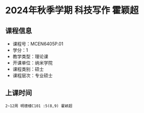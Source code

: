 # 2024年秋季学期 科技写作 霍颖超






## 课程信息

- 课程号：MCEN6405P.01
- 学分：1
- 教学类型：理论课
- 开课单位：纳米学院
- 课程类别：硕士
- 课程层次：专业硕士

## 上课时间

```
2~12周 明德楼C101 :5(8,9) 霍颖超
```


